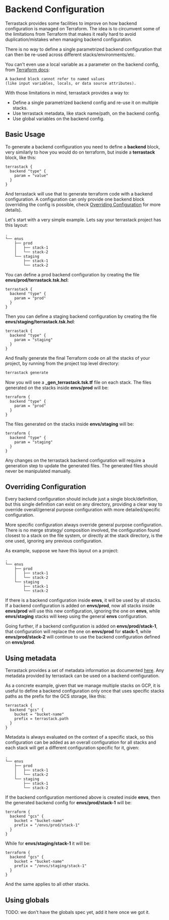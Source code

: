 # Backend Configuration

Terrastack provides some facilities to improve on how backend configuration
is managed on Terraform. The idea is to circumvent some of the limitations
from Terraform that makes it really hard to avoid duplication/mistakes
when managing backend configuration.

There is no way to define a single parametrized backend configuration
that can then be re-used across different stacks/environments/etc.

You can't even use a local variable as a parameter on the backend config,
from [Terraform docs](https://www.terraform.io/docs/language/settings/backends/configuration.html):

```
A backend block cannot refer to named values
(like input variables, locals, or data source attributes).
```

With those limitations in mind, terrastack provides a way to:

* Define a single parametrized backend config and re-use it on multiple stacks.
* Use terrastack metadata, like stack name/path, on the backend config.
* Use global variables on the backend config.


## Basic Usage

To generate a backend configuration you need to define a **backend** block,
very similarly to how you would do on terraform, but inside a
**terrastack** block, like this:

```hcl
terrastack {
  backend "type" {
    param = "value"
  }
}
```

And terrastack will use that to generate terraform code with a backend
configuration. A configuration can only provide one backend block
(overriding the config is possible, check
[Overriding Configuration](#overriding-configuration) for more details).

Let's start with a very simple example. Lets say your terrastack project
has this layout:

```
.
└── envs
    ├── prod
    │   ├── stack-1
    │   └── stack-2
    └── staging
        ├── stack-1
        └── stack-2
```

You can define a prod backend configuration by creating the file
**envs/prod/terrastack.tsk.hcl**:

```hcl
terrastack {
  backend "type" {
    param = "prod"
  }
}
```

Then you can define a staging backend configuration by creating the file
**envs/staging/terrastack.tsk.hcl**:

```hcl
terrastack {
  backend "type" {
    param = "staging"
  }
}
```

And finally generate the final Terraform code on all the stacks of
your project, by running from the project top level directory:

```sh
terrastack generate
```

Now you will see a **_gen_terrastack.tsk.tf** file on each stack.
The files generated on the stacks inside **envs/prod** will be:

```hcl
terraform {
  backend "type" {
    param = "prod"
  }
}
```

The files generated on the stacks inside **envs/staging** will be:

```hcl
terraform {
  backend "type" {
    param = "staging"
  }
}
```

Any changes on the terrastack backend configuration will require a generation
step to update the generated files. The generated files should never
be manipulated manually.


## Overriding Configuration

Every backend configuration should include just a single block/definition, but
this single definition can exist on any directory, providing a clear way to
override overall/general purpose configuration with more detailed/specific
configuration.

More specific configuration always override general purpose configuration.
There is no merge strategy/ composition involved, the configuration found
closest to a stack on the file system, or directly at the stack directory,
is the one used, ignoring any previous configuration.

As example, suppose we have this layout on a project:

```
.
└── envs
    ├── prod
    │   ├── stack-1
    │   └── stack-2
    └── staging
        ├── stack-1
        └── stack-2
```

If there is a backend configuration inside **envs**, it will be used
by all stacks. If a backend configuration is added on **envs/prod**,
now all stacks inside **envs/prod** will use this new configuration,
ignoring the one on **envs**, while **envs/staging** stacks will keep
using the general **envs** configuration.

Going further, if a backend configuration is added on **envs/prod/stack-1**,
that configuration will replace the one on **envs/prod** for **stack-1**, while
**envs/prod/stack-2** will continue to use the backend configuration defined
on **envs/prod**.


## Using metadata

Terrastack provides a set of metadata information as documented [here](metadata.md).
Any metadata provided by terrastack can be used on a backend configuration.

As a concrete example, given that we manage multiple stacks on GCP, it is useful
to define a backend configuration only once that uses specific stacks paths
as the prefix for the GCS storage, like this:

```hcl
terrastack {
  backend "gcs" {
    bucket = "bucket-name"
    prefix = terrastack.path
  }
}
```

Metadata is always evaluated on the context of a specific stack, so this
configuration can be added as an overall configuration for all stacks
and each stack will get a different configuration specific for it, given:

```
.
└── envs
    ├── prod
    │   ├── stack-1
    │   └── stack-2
    └── staging
        ├── stack-1
        └── stack-2
```

If the backend configuration mentioned above is created inside **envs**,
then the generated backend config for **envs/prod/stack-1** will be:

```
terraform {
  backend "gcs" {
    bucket = "bucket-name"
    prefix = "/envs/prod/stack-1"
  }
}
```

While for **envs/staging/stack-1** it will be:

```
terraform {
  backend "gcs" {
    bucket = "bucket-name"
    prefix = "/envs/staging/stack-1"
  }
}
```

And the same applies to all other stacks.


## Using globals

TODO: we don't have the globals spec yet, add it here once we got it.
